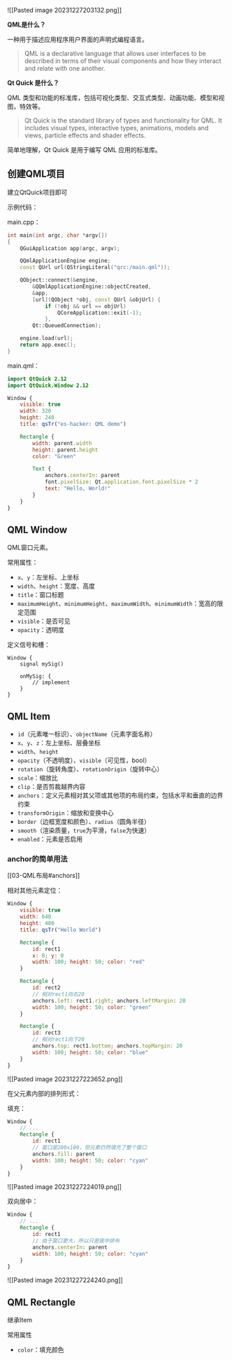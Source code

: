 
![[Pasted image 20231227203132.png]]

**QML是什么？**

一种用于描述应用程序用户界面的声明式编程语言。

> QML is a declarative language that allows user interfaces to be described in terms of their visual components and how they interact and relate with one another.

**Qt Quick 是什么？**

QML 类型和功能的标准库，包括可视化类型、交互式类型、动画功能、模型和视图，特效等。

> Qt Quick is the standard library of types and functionality for QML. It includes visual types, interactive types, animations, models and views, particle effects and shader effects.  

简单地理解，Qt Quick 是用于编写 QML 应用的标准库。

## 创建QML项目

建立QtQuick项目即可

示例代码：

main.cpp：
```cpp
int main(int argc, char *argv[])
{
    QGuiApplication app(argc, argv);

    QQmlApplicationEngine engine;
    const QUrl url(QStringLiteral("qrc:/main.qml"));

    QObject::connect(&engine,
        &QQmlApplicationEngine::objectCreated,
        &app, 
        [url](QObject *obj, const QUrl &objUrl) {
            if (!obj && url == objUrl)
                QCoreApplication::exit(-1);
            },
        Qt::QueuedConnection);

    engine.load(url);
    return app.exec();
}
```

main.qml：
```qml
import QtQuick 2.12
import QtQuick.Window 2.12

Window {
    visible: true
    width: 320
    height: 240
    title: qsTr("es-hacker: QML demo")

    Rectangle {
        width: parent.width
        height: parent.height
        color: "Green"

        Text {
            anchors.centerIn: parent
            font.pixelSize: Qt.application.font.pixelSize * 2
            text: "Hello, World!"
        }
    }
}
```

## QML Window

QML窗口元素。

常用属性：
- `x`、`y`：左坐标、上坐标
- `width`、`height`：宽度、高度
- `title`：窗口标题
- `maximumHeight`、`minimumHeight`、`maximumWidth`、`minimumWidth`：宽高的限定范围
- `visible`：是否可见
- `opacity`：透明度

定义信号和槽：
```
Window {
	signal mySig()

	onMySig: {
		// implement
	}
}
```

## QML Item

- `id`（元素唯一标识）、`objectName`（元素字面名称）
- `x`、`y`、`z`：左上坐标、层叠坐标
- `width`、`height`
- `opacity`（不透明度）、`visible`（可见性，bool）
- `rotation`（旋转角度）、`rotationOrigin`（旋转中心）
- `scale`：缩放比
- `clip`：是否剪裁越界内容
- `anchors`：定义元素相对其父项或其他项的布局约束，包括水平和垂直的边界约束
- `transformOrigin`：缩放和变换中心
- `border`（边框宽度和颜色）、`radius`（圆角半径）
- `smooth`（渲染质量，`true`为平滑，`false`为快速）
- `enabled`：元素是否启用

### anchor的简单用法

[[03-QML布局#anchors]]

相对其他元素定位：
```qml
Window {
    visible: true
    width: 640
    height: 480
    title: qsTr("Hello World")

    Rectangle {
        id: rect1
        x: 0; y: 0
        width: 100; height: 50; color: "red"
    }

    Rectangle {
        id: rect2
        // 相对rect1向右20
        anchors.left: rect1.right; anchors.leftMargin: 20
        width: 100; height: 50; color: "green"
    }

    Rectangle {
        id: rect3
        // 相对rect1向下20
        anchors.top: rect1.bottom; anchors.topMargin: 20
        width: 100; height: 50; color: "blue"
    }
}
```

![[Pasted image 20231227223652.png]]

在父元素内部的排列形式：

填充：
```qml
Window {
	// ...
    Rectangle {
        id: rect1
        // 窗口是200x100，但元素仍然填充了整个窗口
        anchors.fill: parent
        width: 100; height: 50; color: "cyan"
    }
}
```
![[Pasted image 20231227224019.png]]

双向居中：
```qml
Window {
	// ...
    Rectangle {
        id: rect1
        // 由于窗口更大，所以只是居中排布
        anchors.centerIn: parent
        width: 100; height: 50; color: "cyan"
    }
}
```
![[Pasted image 20231227224240.png]]

## QML Rectangle

继承Item

常用属性
- `color`：填充颜色